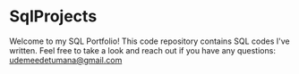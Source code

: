 # SqlProjects

Welcome to my SQL Portfolio! This code repository contains SQL codes I've written. Feel free to take a look and reach out if you have any questions: udemeedetumana@gmail.com
